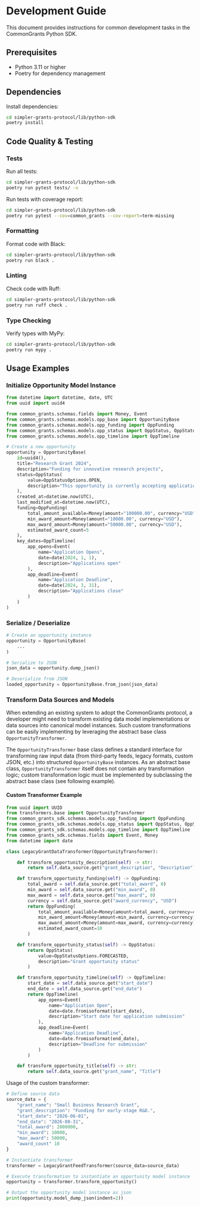 # Development Guide

This document provides instructions for common development tasks in the CommonGrants Python SDK.

## Prerequisites

- Python 3.11 or higher
- Poetry for dependency management

## Dependencies

Install dependencies:
```bash
cd simpler-grants-protocol/lib/python-sdk
poetry install
```

## Code Quality & Testing

### Tests

Run all tests:
```bash
cd simpler-grants-protocol/lib/python-sdk
poetry run pytest tests/ -v
```

Run tests with coverage report:
```bash
cd simpler-grants-protocol/lib/python-sdk
poetry run pytest --cov=common_grants --cov-report=term-missing
```

### Formatting

Format code with Black:
```bash
cd simpler-grants-protocol/lib/python-sdk
poetry run black .
```

### Linting

Check code with Ruff:
```bash
cd simpler-grants-protocol/lib/python-sdk
poetry run ruff check .
```

### Type Checking

Verify types with MyPy:
```bash
cd simpler-grants-protocol/lib/python-sdk
poetry run mypy .
```

## Usage Examples

### Initialize Opportunity Model Instance

```python
from datetime import datetime, date, UTC
from uuid import uuid4

from common_grants.schemas.fields import Money, Event
from common_grants.schemas.models.opp_base import OpportunityBase
from common_grants.schemas.models.opp_funding import OppFunding
from common_grants.schemas.models.opp_status import OppStatus, OppStatusOptions
from common_grants.schemas.models.opp_timeline import OppTimeline

# Create a new opportunity
opportunity = OpportunityBase(
    id=uuid4(),
    title="Research Grant 2024",
    description="Funding for innovative research projects",
    status=OppStatus(
        value=OppStatusOptions.OPEN,
        description="This opportunity is currently accepting applications"
    ),
    created_at=datetime.now(UTC),
    last_modified_at=datetime.now(UTC),
    funding=OppFunding(
        total_amount_available=Money(amount="100000.00", currency="USD"),
        min_award_amount=Money(amount="10000.00", currency="USD"),
        max_award_amount=Money(amount="50000.00", currency="USD"),
        estimated_award_count=5
    ),
    key_dates=OppTimeline(
        app_opens=Event(
            name="Application Opens",
            date=date(2024, 1, 1),
            description="Applications open"
        ),
        app_deadline=Event(
            name="Application Deadline",
            date=date(2024, 3, 31),
            description="Applications close"
        )
    )
)
```

### Serialize / Deserialize

```python
# Create an opportunity instance
opportunity = OpportunityBase(
    ...
)

# Serialize to JSON
json_data = opportunity.dump_json()

# Deserialize from JSON
loaded_opportunity = OpportunityBase.from_json(json_data)
```

### Transform Data Sources and Models

When extending an existing system to adopt the CommonGrants protocol, a developer might need to transform existing data model implementations or data sources into canonical model instances. Such custom transformations can be easily implementing by leveraging the abstract base class `OpportunityTransformer`. 

The `OpportunityTransformer` base class defines a standard interface for transforming raw input data (from third-party feeds, legacy formats, custom JSON, etc.) into structured `OpportunityBase` instances. As an abstract base class, `OpportunityTransformer` itself does not contain any transformation logic; custom transformation logic must be implemented by subclassing the abstract base class (see following example).

#### Custom Transformer Example

```python
from uuid import UUID
from transformers.base import OpportunityTransformer
from common_grants_sdk.schemas.models.opp_funding import OppFunding
from common_grants_sdk.schemas.models.opp_status import OppStatus, OppStatusOptions
from common_grants_sdk.schemas.models.opp_timeline import OppTimeline
from common_grants_sdk.schemas.fields import Event, Money
from datetime import date

class LegacyGrantDataTransformer(OpportunityTransformer):

    def transform_opportunity_description(self) -> str:
        return self.data_source.get("grant_description", "Description")

    def transform_opportunity_funding(self) -> OppFunding:
        total_award = self.data_source.get("total_award", 0)
        min_award = self.data_source.get("min_award", 0)
        max_award = self.data_source.get("max_award", 0)
        currency = self.data_source.get("award_currency", "USD")
        return OppFunding(
            total_amount_available=Money(amount=total_award, currency=currency),
            min_award_amount=Money(amount=min_award, currency=currency),
            max_award_amount=Money(amount=max_award, currency=currency),
            estimated_award_count=10
        )

    def transform_opportunity_status(self) -> OppStatus:
        return OppStatus(
            value=OppStatusOptions.FORECASTED,
            description="Grant opportunity status"
        )

    def transform_opportunity_timeline(self) -> OppTimeline:
        start_date = self.data_source.get("start_date")
        end_date = self.data_source.get("end_date")
        return OppTimeline(
            app_opens=Event(
                name="Application Open",
                date=date.fromisoformat(start_date),
                description="Start date for application submission"
            ),
            app_deadline=Event(
                name="Application Deadline",
                date=date.fromisoformat(end_date),
                description="Deadline for submission"
            )
        )

    def transform_opportunity_title(self) -> str:
        return self.data_source.get("grant_name", "Title")
```

Usage of the custom transformer:

```python
# Define source data
source_data = {
    "grant_name": "Small Business Research Grant",
    "grant_description": "Funding for early-stage R&D.",
    "start_date": "2026-06-01",
    "end_date": "2026-08-31",
    "total_award": 2000000,
    "min_award": 10000,
    "max_award": 50000,
    "award_count" 10
}

# Instantiate transformer
transformer = LegacyGrantFeedTransformer(source_data=source_data)

# Execute transformation to instantiate an opportunity model instance
opportunity = transformer.transform_opportunity()

# Output the opportunity model instance as json
print(opportunity.model_dump_json(indent=2))
```
